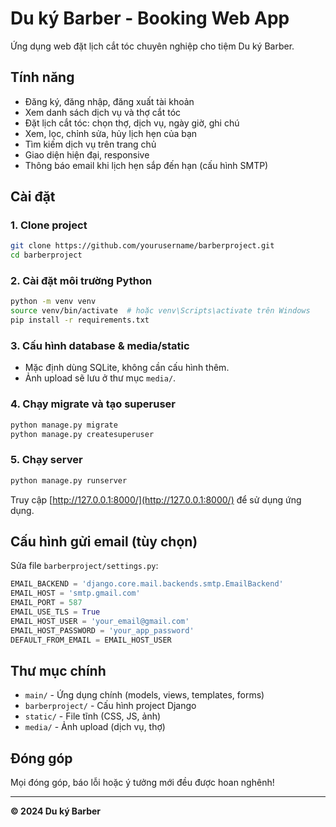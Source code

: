 # Du ký Barber - Booking Web App

Ứng dụng web đặt lịch cắt tóc chuyên nghiệp cho tiệm Du ký Barber.

## Tính năng

- Đăng ký, đăng nhập, đăng xuất tài khoản
- Xem danh sách dịch vụ và thợ cắt tóc
- Đặt lịch cắt tóc: chọn thợ, dịch vụ, ngày giờ, ghi chú
- Xem, lọc, chỉnh sửa, hủy lịch hẹn của bạn
- Tìm kiếm dịch vụ trên trang chủ
- Giao diện hiện đại, responsive
- Thông báo email khi lịch hẹn sắp đến hạn (cấu hình SMTP)

## Cài đặt

### 1. Clone project

```sh
git clone https://github.com/yourusername/barberproject.git
cd barberproject
```

### 2. Cài đặt môi trường Python

```sh
python -m venv venv
source venv/bin/activate  # hoặc venv\Scripts\activate trên Windows
pip install -r requirements.txt
```

### 3. Cấu hình database & media/static

- Mặc định dùng SQLite, không cần cấu hình thêm.
- Ảnh upload sẽ lưu ở thư mục `media/`.

### 4. Chạy migrate và tạo superuser

```sh
python manage.py migrate
python manage.py createsuperuser
```

### 5. Chạy server

```sh
python manage.py runserver
```

Truy cập [http://127.0.0.1:8000/](http://127.0.0.1:8000/) để sử dụng ứng dụng.

## Cấu hình gửi email (tùy chọn)

Sửa file `barberproject/settings.py`:

```python
EMAIL_BACKEND = 'django.core.mail.backends.smtp.EmailBackend'
EMAIL_HOST = 'smtp.gmail.com'
EMAIL_PORT = 587
EMAIL_USE_TLS = True
EMAIL_HOST_USER = 'your_email@gmail.com'
EMAIL_HOST_PASSWORD = 'your_app_password'
DEFAULT_FROM_EMAIL = EMAIL_HOST_USER
```

## Thư mục chính

- `main/` - Ứng dụng chính (models, views, templates, forms)
- `barberproject/` - Cấu hình project Django
- `static/` - File tĩnh (CSS, JS, ảnh)
- `media/` - Ảnh upload (dịch vụ, thợ)

## Đóng góp

Mọi đóng góp, báo lỗi hoặc ý tưởng mới đều được hoan nghênh!

---

**© 2024 Du ký Barber**
